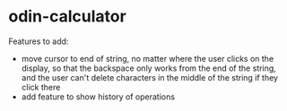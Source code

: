 # odin-calculator

Features to add:
- move cursor to end of string, no matter where the user clicks on the display, so that the backspace only works from the end of the string, and the user can't delete characters in the middle of the string if they click there
- add feature to show history of operations